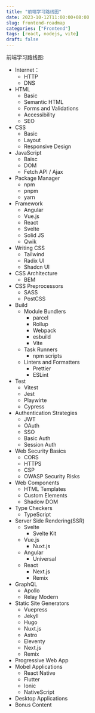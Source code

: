 ```yaml
---
title: "前端学习路线图"
date: 2023-10-12T11:00:00+08:00
slug: frontend-roadmap
categories: ["Frontend"]
tags: [react, nodejs, vite]
draft: false
---
```


前端学习路线图:

- Internet：
  - HTTP
  - DNS
- HTML
  - Basic
  - Semantic HTML
  - Forms and Validations
  - Accessibility
  - SEO
- CSS
  - Basic
  - Layout
  - Responsive Design
- JavaScript
  - Baisc
  - DOM
  - Fetch API / Ajax
- Package Manager
  - npm
  - pnpm
  - yarn
- Framework
  - Angular
  - Vue.js
  - React
  - Svelte
  - Solid JS
  - Qwik
- Writing CSS
  - Tailwind
  - Radix UI
  - Shadcn UI
- CSS Architecture
  - BEM
- CSS Preprocessors
  - SASS
  - PostCSS
- Build
  - Module Bundlers
    - parcel
    - Rollup
    - Webpack
    - esbuild
    - Vite
  - Task Runners
    - npm scripts
  - Linters and Formatters
    - Prettier
    - ESLint
- Test
  - Vitest
  - Jest
  - Playwirte
  - Cypress
- Authentication Strategies
  - JWT
  - OAuth
  - SSO
  - Basic Auth
  - Session Auth
- Web Security Basics
  - CORS
  - HTTPS
  - CSP
  - OWASP Security Risks
- Web Components
  - HTML Templates
  - Custom Elements
  - Shadow DOM
- Type Checkers
  - TypeScript
- Server Side Rendering(SSR)
  - Svelte
    - Svelte Kit
  - Vue.js
    - Nuxt.js
  - Angular
    - Universal
  - React
    - Next.js
    - Remix
- GraphQL
  - Apollo
  - Relay Modern
- Static Site Generators
  - Vuepress
  - Jekyll
  - Hugo
  - Nuxt.js
  - Astro
  - Eleventy
  - Next.js
  - Remix
- Progressive Web App
- Mobel Applications
  - React Native
  - Flutter
  - Ionic
  - NativeScript
- Desktop Applications
- Bonus Content
